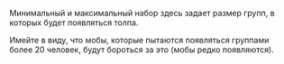 Минимальный и максимальный набор здесь задает размер групп, в которых будет появляться толпа. 

Имейте в виду, что мобы, которые пытаются появляться группами более 20 человек, будут бороться за это (мобы редко появляются).